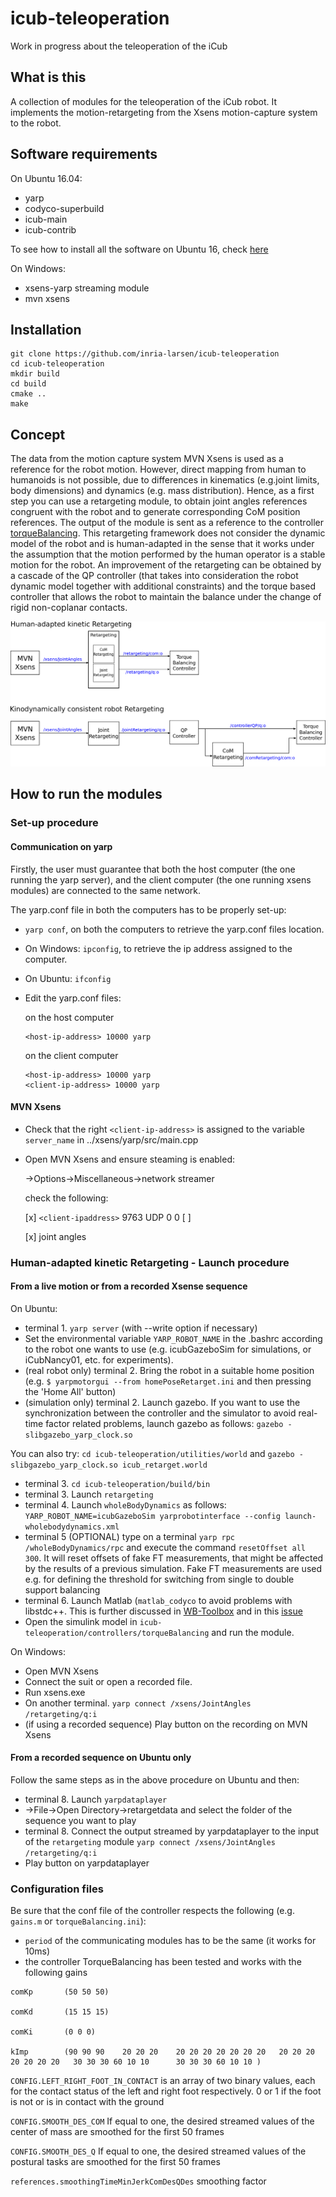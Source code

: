 # icub-teleoperation

Work in progress about the teleoperation of the iCub

## What is this

A collection of modules for the teleoperation of the iCub robot.
It implements the motion-retargeting from the Xsens motion-capture system to the robot.


## Software requirements

On Ubuntu 16.04:
* yarp
* codyco-superbuild
* icub-main
* icub-contrib

To see how to install all the software on Ubuntu 16, check [here](https://github.com/inria-larsen/icub-manual/wiki/How-to-install-the-software-on-your-machine-(Ubuntu-16))

On Windows:
* xsens-yarp streaming module
* mvn xsens


## Installation

```
git clone https://github.com/inria-larsen/icub-teleoperation
cd icub-teleoperation
mkdir build
cd build
cmake ..
make
```


## Concept

The data from the motion capture system MVN Xsens is used as a reference for the robot motion. However, direct mapping from human to humanoids is not possible, due to differences in kinematics (e.g.joint limits, body dimensions) and dynamics (e.g. mass distribution). 
Hence, as a first step you can use a retargeting module, to obtain joint angles references congruent with the robot and to generate corresponding CoM position references. The output of the module is sent as a reference to the controller [torqueBalancing](https://www.frontiersin.org/articles/10.3389/frobt.2015.00006/full#B25). This retargeting framework does not consider the dynamic model of the robot and is human-adapted in the sense that it works under the assumption that the motion performed by the human operator is a stable motion for the robot.
An improvement of the retargeting can be obtained by a cascade of the QP controller (that takes into consideration the robot dynamic model together with additional constraints) and the torque based controller that allows the robot to maintain the balance under the change of rigid non-coplanar contacts. 

![alt text](https://github.com/inria-larsen/icub-teleoperation/blob/master/doc/retargeting-chart.png "Software concept")


## How to run the modules

### Set-up procedure

#### Communication on yarp

Firstly, the user must guarantee that both the host computer (the one running the yarp server), and the client computer (the one running xsens modules) are connected to the same network.

The yarp.conf file in both the computers has to be properly set-up:
- `yarp conf`, on both the computers to retrieve the yarp.conf files location.
- On Windows: `ipconfig`, to retrieve the ip address assigned to the computer.
- On Ubuntu: `ifconfig`
- Edit the yarp.conf files:
	
	on the host computer

	```
	<host-ip-address> 10000 yarp
	```

	on the client computer

	```
	<host-ip-address> 10000 yarp
	<client-ip-address> 10000 yarp
	```

#### MVN Xsens

- Check that the right `<client-ip-address>` is assigned to the variable `server_name` in ../xsens/yarp/src/main.cpp
- Open MVN Xsens and ensure steaming is enabled:

    ->Options->Miscellaneous->network streamer

    check the following:

     [x] `<client-ipaddress>` 9763 UDP 0 0 [ ]

     [x] joint angles



### Human-adapted kinetic Retargeting - Launch procedure

#### From a live motion or from a recorded Xsense sequence 

On Ubuntu:
- terminal 1. `yarp server` (with --write option if necessary)
- Set the environmental variable `YARP_ROBOT_NAME` in the .bashrc according to the robot one wants to use (e.g. icubGazeboSim for simulations, or iCubNancy01, etc. for experiments).
- (real robot only) terminal 2. Bring the robot in a suitable home position (e.g. `$ yarpmotorgui --from homePoseRetarget.ini` and then pressing the 'Home All' button)
- (simulation only) terminal 2. Launch gazebo. If you want to use the synchronization between the controller and the simulator to avoid real-time factor related problems, launch gazebo as follows: `gazebo -slibgazebo_yarp_clock.so`

You can also try:
`cd icub-teleoperation/utilities/world` and `gazebo -slibgazebo_yarp_clock.so icub_retarget.world`

- terminal 3. `cd icub-teleoperation/build/bin`
- terminal 3. Launch `retargeting`
- terminal 4. Launch `wholeBodyDynamics` as follows: `YARP_ROBOT_NAME=icubGazeboSim yarprobotinterface --config launch-wholebodydynamics.xml`
- terminal 5 (OPTIONAL) type on a terminal `yarp rpc /wholeBodyDynamics/rpc` and execute the command `resetOffset all 300`. It will reset offsets of fake FT measurements, that might be affected by the results of a previous simulation. Fake FT measurements are used e.g. for defining the threshold for switching from single to double support balancing
- terminal 6. Launch Matlab (`matlab_codyco` to avoid problems with libstdc++. This is further discussed in [WB-Toolbox](https://github.com/robotology/WB-Toolbox) and in this [issue](https://github.com/robotology/codyco-superbuild/issues/141#issuecomment-257892256)
- Open the simulink model in `icub-teleoperation/controllers/torqueBalancing` and run the module.


On Windows:
- Open MVN Xsens
- Connect the suit or open a recorded file.
- Run xsens.exe
- On another terminal. `yarp connect /xsens/JointAngles /retargeting/q:i`
- (if using a recorded sequence) Play button on the recording on MVN Xsens


#### From a recorded sequence on Ubuntu only 

Follow the same steps as in the above procedure on Ubuntu and then:
- terminal 8. Launch `yarpdataplayer`
- ->File->Open Directory->retargetdata and select the folder of the sequence you want to play
- terminal 8. Connect the output streamed by yarpdataplayer to the input of the `retargeting` module `yarp connect /xsens/JointAngles /retargeting/q:i`
- Play button on yarpdataplayer


### Configuration files

Be sure that the conf file of the controller respects the following (e.g. `gains.m` or `torqueBalancing.ini`):
- `period` of the communicating modules has to be the same (it works for 10ms)
- the controller TorqueBalancing has been tested and works with the following gains
```
comKp       (50 50 50)

comKd       (15 15 15)

comKi       (0 0 0)

kImp        (90 90 90    20 20 20    20 20 20 20 20 20 20   20 20 20 20 20 20 20   30 30 30 60 10 10      30 30 30 60 10 10 )

```
`CONFIG.LEFT_RIGHT_FOOT_IN_CONTACT` is an array of two binary values, each for the contact status of the left and right foot respectively. 0 or 1 if the foot is not or is in contact with the ground   

`CONFIG.SMOOTH_DES_COM`  If equal to one, the desired streamed values of the center of mass are smoothed for the first 50 frames 

`CONFIG.SMOOTH_DES_Q`    If equal to one, the desired streamed values  of the postural tasks are smoothed for the first 50 frames 

`references.smoothingTimeMinJerkComDesQDes` smoothing factor    

